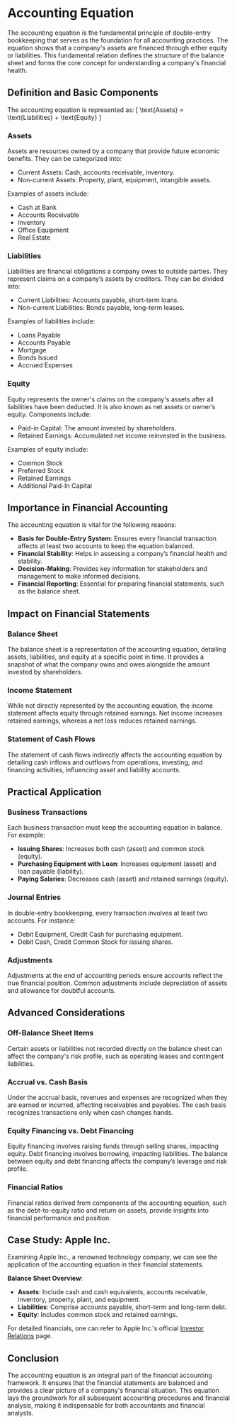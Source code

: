 # Accounting Equation

The accounting equation is the fundamental principle of double-entry bookkeeping that serves as the foundation for all accounting practices. The equation shows that a company's assets are financed through either equity or liabilities. This fundamental relation defines the structure of the balance sheet and forms the core concept for understanding a company's financial health.

## Definition and Basic Components

The accounting equation is represented as:
\[ \text{Assets} = \text{Liabilities} + \text{Equity} \]

### Assets
Assets are resources owned by a company that provide future economic benefits. They can be categorized into:
   - Current Assets: Cash, accounts receivable, inventory.
   - Non-current Assets: Property, plant, equipment, intangible assets.
   
Examples of assets include:
   - Cash at Bank
   - Accounts Receivable
   - Inventory
   - Office Equipment
   - Real Estate

### Liabilities
Liabilities are financial obligations a company owes to outside parties. They represent claims on a company’s assets by creditors. They can be divided into:
   - Current Liabilities: Accounts payable, short-term loans.
   - Non-current Liabilities: Bonds payable, long-term leases.
   
Examples of liabilities include:
   - Loans Payable
   - Accounts Payable
   - Mortgage
   - Bonds Issued
   - Accrued Expenses

### Equity
Equity represents the owner's claims on the company's assets after all liabilities have been deducted. It is also known as net assets or owner’s equity. Components include:
   - Paid-in Capital: The amount invested by shareholders.
   - Retained Earnings: Accumulated net income reinvested in the business.
   
Examples of equity include:
   - Common Stock
   - Preferred Stock
   - Retained Earnings
   - Additional Paid-In Capital

## Importance in Financial Accounting

The accounting equation is vital for the following reasons:
   - **Basis for Double-Entry System**: Ensures every financial transaction affects at least two accounts to keep the equation balanced.
   - **Financial Stability**: Helps in assessing a company’s financial health and stability.
   - **Decision-Making**: Provides key information for stakeholders and management to make informed decisions.
   - **Financial Reporting**: Essential for preparing financial statements, such as the balance sheet.

## Impact on Financial Statements

### Balance Sheet
The balance sheet is a representation of the accounting equation, detailing assets, liabilities, and equity at a specific point in time. It provides a snapshot of what the company owns and owes alongside the amount invested by shareholders.

### Income Statement
While not directly represented by the accounting equation, the income statement affects equity through retained earnings. Net income increases retained earnings, whereas a net loss reduces retained earnings.

### Statement of Cash Flows
The statement of cash flows indirectly affects the accounting equation by detailing cash inflows and outflows from operations, investing, and financing activities, influencing asset and liability accounts.

## Practical Application

### Business Transactions
Each business transaction must keep the accounting equation in balance. For example:
   - **Issuing Shares**: Increases both cash (asset) and common stock (equity).
   - **Purchasing Equipment with Loan**: Increases equipment (asset) and loan payable (liability).
   - **Paying Salaries**: Decreases cash (asset) and retained earnings (equity).

### Journal Entries
In double-entry bookkeeping, every transaction involves at least two accounts. For instance:
   - Debit Equipment, Credit Cash for purchasing equipment.
   - Debit Cash, Credit Common Stock for issuing shares.

### Adjustments
Adjustments at the end of accounting periods ensure accounts reflect the true financial position. Common adjustments include depreciation of assets and allowance for doubtful accounts.

## Advanced Considerations

### Off-Balance Sheet Items
Certain assets or liabilities not recorded directly on the balance sheet can affect the company's risk profile, such as operating leases and contingent liabilities.

### Accrual vs. Cash Basis
Under the accrual basis, revenues and expenses are recognized when they are earned or incurred, affecting receivables and payables. The cash basis recognizes transactions only when cash changes hands.

### Equity Financing vs. Debt Financing
Equity financing involves raising funds through selling shares, impacting equity. Debt financing involves borrowing, impacting liabilities. The balance between equity and debt financing affects the company’s leverage and risk profile.

### Financial Ratios
Financial ratios derived from components of the accounting equation, such as the debt-to-equity ratio and return on assets, provide insights into financial performance and position.

## Case Study: Apple Inc.

Examining Apple Inc., a renowned technology company, we can see the application of the accounting equation in their financial statements.

**Balance Sheet Overview**:
   - **Assets**: Include cash and cash equivalents, accounts receivable, inventory, property, plant, and equipment.
   - **Liabilities**: Comprise accounts payable, short-term and long-term debt.
   - **Equity**: Includes common stock and retained earnings.

For detailed financials, one can refer to Apple Inc.'s official [Investor Relations](https://investor.apple.com/investor-relations/default.aspx) page.

## Conclusion

The accounting equation is an integral part of the financial accounting framework. It ensures that the financial statements are balanced and provides a clear picture of a company's financial situation. This equation lays the groundwork for all subsequent accounting procedures and financial analysis, making it indispensable for both accountants and financial analysts.